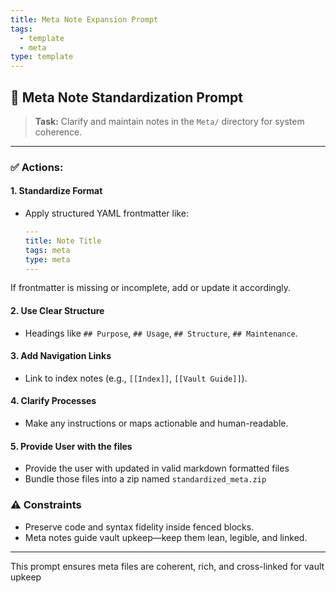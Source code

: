 ```yaml
---
title: Meta Note Expansion Prompt
tags:
  - template
  - meta
type: template
---
```


<!-- @format -->

## 🧭 Meta Note Standardization Prompt

> **Task:** Clarify and maintain notes in the `Meta/` directory for system coherence.

---

### ✅ Actions:

#### 1. Standardize Format

- Apply structured YAML frontmatter like:
  ```yaml
  ---
  title: Note Title
  tags: meta
  type: meta
  ---
  ```

If frontmatter is missing or incomplete, add or update it accordingly.

#### 2. Use Clear Structure

- Headings like `## Purpose`, `## Usage`, `## Structure`, `## Maintenance`.

#### 3. Add Navigation Links

- Link to index notes (e.g., `[[Index]]`, `[[Vault Guide]]`).

#### 4. Clarify Processes

- Make any instructions or maps actionable and human-readable.

#### 5. Provide User with the files

- Provide the user with updated in valid markdown formatted files
- Bundle those files into a zip named `standardized_meta.zip`

### ⚠️ Constraints

- Preserve code and syntax fidelity inside fenced blocks.
- Meta notes guide vault upkeep—keep them lean, legible, and linked.

---

This prompt ensures meta files are coherent, rich, and cross-linked for vault upkeep
